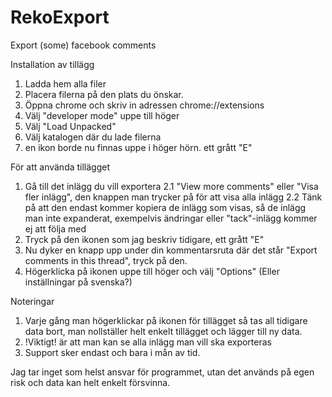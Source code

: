 # RekoExport
Export (some) facebook comments

Installation av tillägg

1. Ladda hem alla filer
2. Placera filerna på den plats du önskar.
3. Öppna chrome och skriv in adressen chrome://extensions
4. Välj "developer mode" uppe till höger
5. Välj "Load Unpacked"
6. Välj katalogen där du lade filerna
7. en ikon borde nu finnas uppe i höger hörn. ett grått "E"

För att använda tillägget 
1. Gå till det inlägg du vill exportera
2.1 "View more comments" eller "Visa fler inlägg", den knappen man trycker på för att visa alla inlägg
2.2 Tänk på att den endast kommer kopiera de inlägg som visas, så de inlägg man inte expanderat, exempelvis ändringar eller "tack"-inlägg kommer ej att följa med
3. Tryck på den ikonen som jag beskriv tidigare, ett grått "E"
4. Nu dyker en knapp upp under din kommentarsruta där det står "Export comments in this thread", tryck på den.
5. Högerklicka på ikonen uppe till höger och välj "Options" (Eller inställningar på svenska?)


Noteringar

1. Varje gång man högerklickar på ikonen för tillägget så tas all tidigare data bort, man nollställer helt enkelt tillägget och lägger till ny data.
2. !Viktigt! är att man kan se alla inlägg man vill ska exporteras
3. Support sker endast och bara i mån av tid. 



Jag tar inget som helst ansvar för programmet, utan det används på egen risk och data kan helt enkelt försvinna.